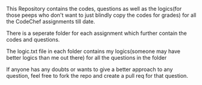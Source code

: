 This Repository contains the codes, questions as well as the logics(for those peeps who don't want to just blindly copy the codes for grades) for all the CodeChef assignments till date.


There is a seperate folder for each assignment which further contain the codes and questions.

The logic.txt file in each folder contains my logics(someone may have better logics than me out there) for all the questions in the folder



If anyone has any doubts or wants to give a better approach to any question, feel free to fork the repo and create a pull req for that question.
